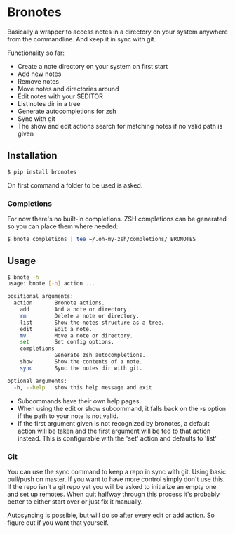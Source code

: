 # Bronotes

Basically a wrapper to access notes in a directory on your system anywhere from the commandline. And keep it in sync with git.

Functionality so far:
  * Create a note directory on your system on first start
  * Add new notes
  * Remove notes
  * Move notes and directories around
  * Edit notes with your $EDITOR
  * List notes dir in a tree
  * Generate autocompletions for zsh
  * Sync with git
  * The show and edit actions search for matching notes if no valid path is given

## Installation

```bash
$ pip install bronotes
```

On first command a folder to be used is asked.

### Completions

For now there's no built-in completions.
ZSH completions can be generated so you can place them where needed:
```bash
$ bnote completions | tee ~/.oh-my-zsh/completions/_BRONOTES
```

## Usage

```bash
$ bnote -h
usage: bnote [-h] action ...

positional arguments:
  action       Bronote actions.
    add        Add a note or directory.
    rm         Delete a note or directory.
    list       Show the notes structure as a tree.
    edit       Edit a note.
    mv         Move a note or directory.
    set        Set config options.
    completions
               Generate zsh autocompletions.
    show       Show the contents of a note.
    sync       Sync the notes dir with git.

optional arguments:
  -h, --help   show this help message and exit
```

* Subcommands have their own help pages.
* When using the edit or show subcommand, it falls back on the -s option if the path to your note is not valid.
* If the first argument given is not recognized by bronotes, a default action will be taken and the first argument will be fed to that action instead. This is configurable with the 'set' action and defaults to 'list'

### Git

You can use the sync command to keep a repo in sync with git. Using basic pull/push on master.
If you want to have more control simply don't use this.
If the repo isn't a git repo yet you will be asked to initialize an empty one and set up remotes.
When quit halfway through this process it's probably better to either start over or just fix it manually.

Autosyncing is possible, but will do so after every edit or add action. So figure out if you want that yourself.
